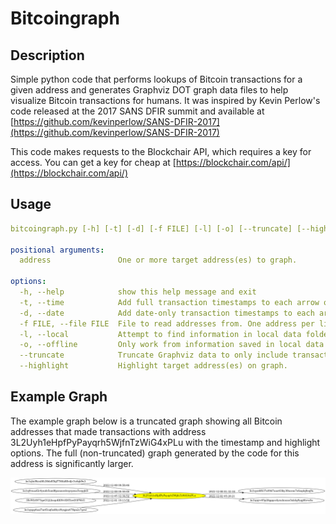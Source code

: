 # Bitcoingraph

## Description
Simple python code that performs lookups of Bitcoin transactions for a given address and generates Graphviz DOT graph data files to help visualize Bitcoin transactions for humans. It was inspired by Kevin Perlow's code released at the 2017 SANS DFIR summit and available at [https://github.com/kevinperlow/SANS-DFIR-2017](https://github.com/kevinperlow/SANS-DFIR-2017)

This code makes requests to the Blockchair API, which requires a key for access. You can get a key for cheap at [https://blockchair.com/api/](https://blockchair.com/api/)

## Usage
```yaml
bitcoingraph.py [-h] [-t] [-d] [-f FILE] [-l] [-o] [--truncate] [--highlight] [address] [...]

positional arguments:
  address               One or more target address(es) to graph.

options:
  -h, --help            show this help message and exit
  -t, --time            Add full transaction timestamps to each arrow on the graph.
  -d, --date            Add date-only transaction timestamps to each arrow on the graph.
  -f FILE, --file FILE  File to read addresses from. One address per line.
  -l, --local           Attempt to find information in local data folders before making API calls.
  -o, --offline         Only work from information saved in local data folders. No API calls will be made.
  --truncate            Truncate Graphviz data to only include transactions with the target address(es).
  --highlight           Highlight target address(es) on graph.
```

## Example Graph
The example graph below is a truncated graph showing all Bitcoin addresses that made transactions with address 3L2Uyh1eHpfPyPayqrh5WjfnTzWiG4xPLu with the timestamp and highlight options. The full (non-truncated) graph generated by the code for this address is significantly larger.

![Example graph](example.png)

